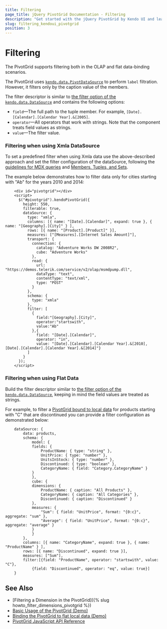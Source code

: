 ```yaml
---
title: Filtering
page_title: jQuery PivotGrid Documentation - Filtering
description: "Get started with the jQuery PivotGrid by Kendo UI and learn how to create and configure the component."
slug: filtering_kendoui_pivotgrid
position: 3
---
```


# Filtering

The PivotGrid supports filtering both in the OLAP and flat data-binding scenarios.

The PivotGrid uses [`kendo.data.PivotDataSource`](/api/framework/pivotdatasource) to perform `label` filtration. However, it filters only by the caption value of the members.

The filter descriptor is similar to [the filter option of the `kendo.data.DataSource`](/api/javascript/data/datasource/configuration/filter) and contains the following options:
- `field`&mdash;The full path to the tuple member. For example, `[Date].[Calendar].[Calendar Year].&[2005]`.
- `operator`&mdash;All operators that work with strings. Note that the component treats field values as strings.
- `value`&mdash;The filter value.

### Filtering when using Xmla DataSource

To set a predefined filter when using Xmla data use the above-described approach and set the filter configuration of the dataSource, following the [guidelines for MDX queries](https://learn.microsoft.com/en-us/analysis-services/multidimensional-models/mdx/mdx-query-fundamentals-analysis-services?view=asallproducts-allversions) and [Members, Tuples, and Sets](https://learn.microsoft.com/en-us/analysis-services/multidimensional-models/mdx/working-with-members-tuples-and-sets-mdx?view=asallproducts-allversions).

The example below demonstrates how to filter data only for cities starting with "Ab" for the years 2010 and 2014:

```dojo
    <div id="pivotgrid"></div>
    <script>
      $("#pivotgrid").kendoPivotGrid({
        height: 550,
        filterable: true,
        dataSource: {
          type: "xmla",
          columns: [{ name: "[Date].[Calendar]", expand: true }, { name: "[Geography].[City]" } ],
          rows: [{ name: "[Product].[Product]" }],
          measures: ["[Measures].[Internet Sales Amount]"],
          transport: {
            connection: {
              catalog: "Adventure Works DW 2008R2",
              cube: "Adventure Works"
            },
            read: {
              url: "https://demos.telerik.com/service/v2/olap/msmdpump.dll",
              dataType: "text",
              contentType: "text/xml",
              type: "POST"
            }
          },
          schema: {
            type: "xmla"
          },
          filter: [
            {
              field:"[Geography].[City]",
              operator:"startswith",
              value:"Ab"
            },{
              field: "[Date].[Calendar]",
              operator: "in",
              value: "[Date].[Calendar].[Calendar Year].&[2010],[Date].[Calendar].[Calendar Year].&[2014]"}
          ]
        }
      });
    </script>
```

### Filtering when using Flat Data

Build the filter descriptor similar to [the filter option of the `kendo.data.DataSource`](/api/javascript/data/datasource/configuration/filter), keeping in mind the field values are treated as strings.

For example, to filter a [PivotGrid bound to local data](https://demos.telerik.com/kendo-ui/pivotgrid/local-flat-data-binding) for products starting with "C" that are discontinued you can provide a filter configuration as demonstrated below:

```
    dataSource: {
        data: products,
        schema: {
            model: {
            fields: {
                ProductName: { type: "string" },
                UnitPrice: { type: "number" },
                UnitsInStock: { type: "number" },
                Discontinued: { type: "boolean" },
                CategoryName: { field: "Category.CategoryName" }
            }
            },
            cube: {
            dimensions: {
                ProductName: { caption: "All Products" },
                CategoryName: { caption: "All Categories" },
                Discontinued: { caption: "Discontinued" }
            },
            measures: {
                "Sum": { field: "UnitPrice", format: "{0:c}", aggregate: "sum" },
                "Average": { field: "UnitPrice", format: "{0:c}", aggregate: "average" }
            }
            }
        },
        columns: [{ name: "CategoryName", expand: true }, { name: "ProductName" } ],
        rows: [{ name: "Discontinued", expand: true }],
        measures: ["Sum"],
        filter:[{field: "ProductName", operator: "startswith", value: "C"},
            {field: "Discontinued", operator: "eq", value: true}]
    }
```

## See Also

* [Filtering a Dimension in the PivotGrid]({% slug howto_filter_dimensions_pivotgrid %})
* [Basic Usage of the PivotGrid (Demo)](https://demos.telerik.com/kendo-ui/pivotgrid/index)
* [Binding the PivotGrid to flat local data (Demo)](https://demos.telerik.com/kendo-ui/pivotgrid/local-flat-data-binding)
* [PivotGrid JavaScript API Reference](/api/javascript/ui/pivotgrid)
